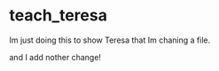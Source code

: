 # teach_teresa

Im just doing this to show Teresa that Im chaning a file. 

and I add nother change!
